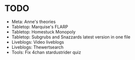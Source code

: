 # TODO
- Meta: Anne's theories
- Tabletop: Marquise's FLARP
- Tabletop: Homestuck Monopoly
- Tabletop: Subgrubs and Snazzards latest version in one file 
- Liveblogs: Video liveblogs
- Liveblogs: Thewertsearch
- Tools: Fix 4chan stardustrider quiz